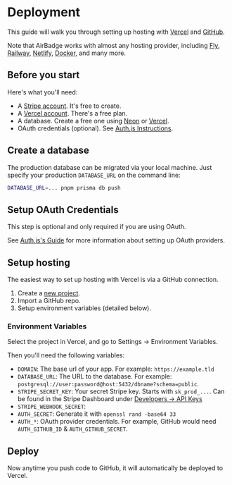 # Deployment

This guide will walk you through setting up hosting with [Vercel](https://vercel.com) and [GitHub](https://github.com).

Note that AirBadge works with almost any hosting provider, including [Fly](https://fly.io), [Railway](https://railway.app), [Netlify](https://netlify.com), [Docker](https://docker.com), and many more.

## Before you start

Here's what you'll need:

- A [Stripe account](https://dashboard.stripe.com/register). It's free to create.
- A [Vercel account](https://vercel.com/signup). There's a free plan.
- A database. Create a free one using [Neon](https://pg.new) or [Vercel](https://vercel.com/docs/storage/vercel-postgres).
- OAuth credentials (optional). See [Auth.js Instructions](https://authjs.dev/guides/configuring-oauth-providers).

## Create a database

The production database can be migrated via your local machine. Just specify your production `DATABASE_URL` on the command line:

```bash
DATABASE_URL=... pnpm prisma db push
```

## Setup OAuth Credentials

This step is optional and only required if you are using OAuth.

See [Auth.js's Guide](https://authjs.dev/getting-started/authentication/oauth) for more information about setting up OAuth providers.

## Setup hosting

The easiest way to set up hosting with Vercel is via a GitHub connection.

1. Create a [new project](https://vercel.com/new).
2. Import a GitHub repo.
3. Setup environment variables (detailed below).

### Environment Variables

Select the project in Vercel, and go to Settings -> Environment Variables.

Then you'll need the following variables:

- `DOMAIN`: The base url of your app. For example: `https://example.tld`
- `DATABASE_URL`: The URL to the database. For example: `postgresql://user:password@host:5432/dbname?schema=public`.
- `STRIPE_SECRET_KEY`: Your secret Stripe key. Starts with `sk_prod_...`. Can be found in the Stripe Dashboard under [Developers -> API Keys](https://dashboard.stripe.com/apikeys)
- `STRIPE_WEBHOOK_SECRET`: 
- `AUTH_SECRET`: Generate it with `openssl rand -base64 33`
- `AUTH_*`: OAuth provider credentials. For example, GitHub would need `AUTH_GITHUB_ID` & `AUTH_GITHUB_SECRET`.

## Deploy

Now anytime you push code to GitHub, it will automatically be deployed to Vercel.
